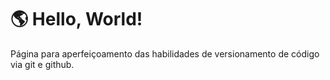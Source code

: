 ﻿# 🌎 Hello, World! 
Página para aperfeiçoamento das habilidades de versionamento de código via git e github.
